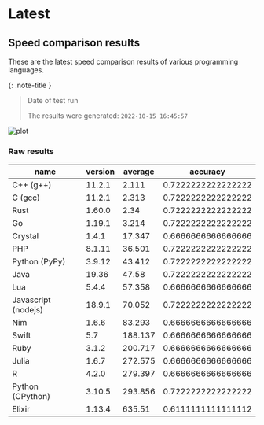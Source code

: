 # Latest

## Speed comparison results

These are the latest speed comparison results of various programming languages.

{: .note-title }
> Date of test run
>
> The results were generated: `2022-10-15 16:45:57`

![plot](./assets/latest/combined_results.png "Speed comparison of programming languages")

### Raw results

| name                | version | average | accuracy           |
| ------------------- | ------- | ------- | ------------------ |
| C++ (g++)           | 11.2.1  | 2.111   | 0.7222222222222222 |
| C (gcc)             | 11.2.1  | 2.313   | 0.7222222222222222 |
| Rust                | 1.60.0  | 2.34    | 0.7222222222222222 |
| Go                  | 1.19.1  | 3.214   | 0.7222222222222222 |
| Crystal             | 1.4.1   | 17.347  | 0.6666666666666666 |
| PHP                 | 8.1.11  | 36.501  | 0.7222222222222222 |
| Python (PyPy)       | 3.9.12  | 43.412  | 0.7222222222222222 |
| Java                | 19.36   | 47.58   | 0.7222222222222222 |
| Lua                 | 5.4.4   | 57.358  | 0.6666666666666666 |
| Javascript (nodejs) | 18.9.1  | 70.052  | 0.7222222222222222 |
| Nim                 | 1.6.6   | 83.293  | 0.6666666666666666 |
| Swift               | 5.7     | 188.137 | 0.6666666666666666 |
| Ruby                | 3.1.2   | 200.717 | 0.6666666666666666 |
| Julia               | 1.6.7   | 272.575 | 0.6666666666666666 |
| R                   | 4.2.0   | 279.397 | 0.6666666666666666 |
| Python (CPython)    | 3.10.5  | 293.856 | 0.7222222222222222 |
| Elixir              | 1.13.4  | 635.51  | 0.6111111111111112 |
